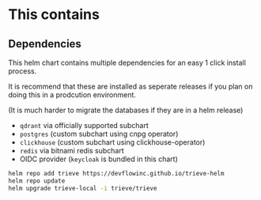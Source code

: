 # This contains 

## Dependencies

This helm chart contains multiple dependencies for an easy 1 click install process.

It is recommend that these are installed as seperate releases if you plan on doing this in a prodcution environment.

(It is much harder to migrate the databases if they are in a helm release)

- `qdrant` via officially supported subchart
- `postgres` (custom subchart using cnpg operator)
- `clickhouse` (custom subchart using clickhouse-operator)
- `redis` via bitnami redis subchart
- OIDC provider (`keycloak` is bundled in this chart)

```sh
helm repo add trieve https://devflowinc.github.io/trieve-helm
helm repo update
helm upgrade trieve-local -i trieve/trieve
```
